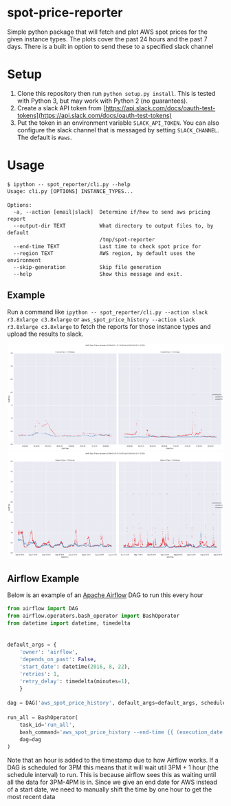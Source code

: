 # spot-price-reporter

Simple python package that will fetch and plot AWS spot prices for the given instance types. The
plots cover the past 24 hours and the past 7 days. There is a built in option to send these to a
specified slack channel

# Setup

1. Clone this repository then run `python setup.py install`. This is tested with Python 3, but may work
with Python 2 (no guarantees).
2. Create a slack API token from [https://api.slack.com/docs/oauth-test-tokens](https://api.slack.com/docs/oauth-test-tokens)
3. Put the token in an environment variable `SLACK_API_TOKEN`. You can also configure the slack
channel that is messaged by setting `SLACK_CHANNEL`. The default is `#aws`.

# Usage

```
$ ipython -- spot_reporter/cli.py --help
Usage: cli.py [OPTIONS] INSTANCE_TYPES...

Options:
  -a, --action [email|slack]  Determine if/how to send aws pricing report
  --output-dir TEXT           What directory to output files to, by default
                              /tmp/spot-reporter
  --end-time TEXT             Last time to check spot price for
  --region TEXT               AWS region, by default uses the environment
  --skip-generation           Skip file generation
  --help                      Show this message and exit.
```

## Example
Run a command like `ipython -- spot_reporter/cli.py --action slack r3.8xlarge c3.8xlarge` or
`aws_spot_price_history --action slack r3.8xlarge c3.8xlarge` to fetch
the reports for those instance types and upload the results to slack.

![](examples/aws_spot_price_daily.png)
![](examples/aws_spot_price_weekly.png)

## Airflow Example

Below is an example of an [Apache Airflow](http://airflow.incubator.apache.org) DAG to run this every hour

```python
from airflow import DAG
from airflow.operators.bash_operator import BashOperator
from datetime import datetime, timedelta


default_args = {
    'owner': 'airflow',
    'depends_on_past': False,
    'start_date': datetime(2016, 8, 22),
    'retries': 1,
    'retry_delay': timedelta(minutes=1),
    }

dag = DAG('aws_spot_price_history', default_args=default_args, schedule_interval='@hourly')

run_all = BashOperator(
    task_id='run_all',
    bash_command='aws_spot_price_history --end-time {{ (execution_date + macros.timedelta(hours=1)).isoformat() }} --action slack --output-dir /tmp/spot-reporter/{{ (execution_date + macros.timedelta(hours=1)).isoformat() }} r3.8xlarge',
    dag=dag
)
```

Note that an hour is added to the timestamp due to how Airflow works. If a DAG is scheduled for 3PM
this means that it will wait util 3PM + 1 hour (the schedule interval) to run. This is because
airflow sees this as waiting until all the data for 3PM-4PM is in. Since we give an end date for AWS
instead of a start date, we need to manually shift the time by one hour to get the most recent data

